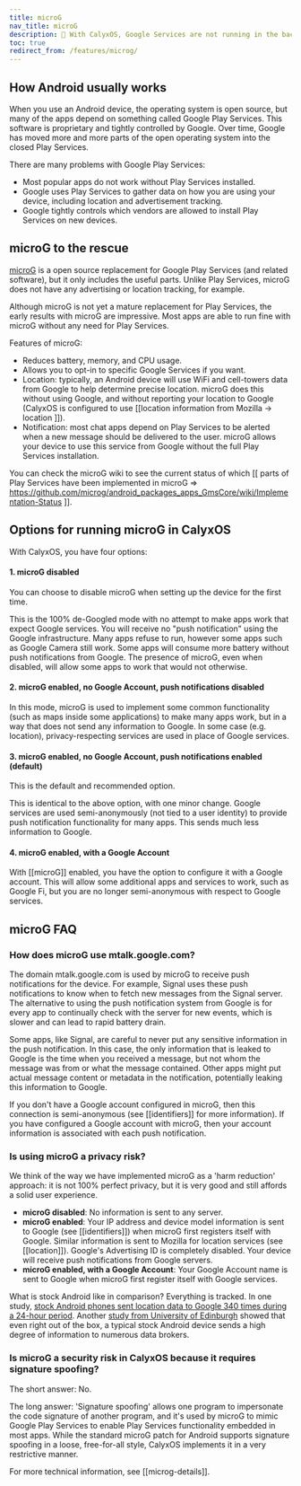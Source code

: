 ```yaml
---
title: microG
nav_title: microG
description: 🧘 With CalyxOS, Google Services are not running in the background, continually uploading your data and location to the Google servers.
toc: true
redirect_from: /features/microg/
---
```


## How Android usually works

When you use an Android device, the operating system is open source, but many of the apps depend on something called Google Play Services. This software is proprietary and tightly controlled by Google. Over time, Google has moved more and more parts of the open operating system into the closed Play Services.

There are many problems with Google Play Services:

* Most popular apps do not work without Play Services installed.
* Google uses Play Services to gather data on how you are using your device, including location and advertisement tracking.
* Google tightly controls which vendors are allowed to install Play Services on new devices.

## microG to the rescue

[microG](https://microg.org) is a open source replacement for Google Play Services (and related software), but it only includes the useful parts. Unlike Play Services, microG does not have any advertising or location tracking, for example.

Although microG is not yet a mature replacement for Play Services, the early results with microG are impressive. Most apps are able to run fine with microG without any need for Play Services.

Features of microG:

* Reduces battery, memory, and CPU usage.
* Allows you to opt-in to specific Google Services if you want.
* Location: typically, an Android device will use WiFi and cell-towers data from Google to help determine precise location. microG does this without using Google, and without reporting your location to Google (CalyxOS is configured to use [[location information from Mozilla -> location ]]).
* Notification: most chat apps depend on Play Services to be alerted when a new message should be delivered to the user. microG allows your device to use this service from Google without the full Play Services installation.

You can check the microG wiki to see the current status of which [[ parts of Play Services have been implemented in microG => https://github.com/microg/android_packages_apps_GmsCore/wiki/Implementation-Status ]].

## Options for running microG in CalyxOS

With CalyxOS, you have four options:

#### 1. microG disabled

You can choose to disable microG when setting up the device for the first time.

This is the 100% de-Googled mode with no attempt to make apps work that expect Google services. You will receive no "push notification" using the Google infrastructure. Many apps refuse to run, however some apps such as Google Camera still work. Some apps will consume more battery without push notifications from Google. The presence of microG, even when disabled, will allow some apps to work that would not otherwise.

#### 2. microG enabled, no Google Account, push notifications disabled

In this mode, microG is used to implement some common functionality (such as maps inside some applications) to make many apps work, but in a way that does not send any information to Google. In some case (e.g. location),
privacy-respecting services are used in place of Google services.

#### 3. microG enabled, no Google Account, push notifications enabled (default)

This is the default and recommended option.

This is identical to the above option, with one minor change. Google services are used semi-anonymously (not tied to a user identity) to provide push notification functionality for many apps. This sends much less information to Google.

#### 4. microG enabled, with a Google Account

With [[microG]] enabled, you have the option to configure it with a Google account. This will allow some additional apps and services to work, such as Google Fi, but you are no longer semi-anonymous with respect to Google services.

## microG FAQ

### How does microG use mtalk.google.com?

The domain mtalk.google.com is used by microG to receive push notifications for the device. For example, Signal uses these push notifications to know when to fetch new messages from the Signal server. The alternative to using the push notification system from Google is for every app to continually check with the server for new events, which is slower and can lead to rapid battery drain.

Some apps, like Signal, are careful to never put any sensitive information in the push notification. In this case, the only information that is leaked to Google is the time when you received a message, but not whom the message was from or what the message contained. Other apps might put actual message content or metadata in the notification, potentially leaking this information to Google.

If you don't have a Google account configured in microG, then this connection is semi-anonymous (see [[identifiers]] for more information). If you have configured a Google account with microG, then your account information is associated with each push notification.

### Is using microG a privacy risk?

We think of the way we have implemented microG as a 'harm reduction' approach: it is not 100% perfect privacy, but it is very good and still affords a solid user experience.

* **microG disabled**: No information is sent to any server.
* **microG enabled**: Your IP address and device model information is sent to Google (see [[identifiers]]) when microG first registers itself with Google. Similar information is sent to Mozilla for location services (see [[location]]). Google's Advertising ID is completely disabled. Your device will receive push notifications from Google servers.
* **microG enabled, with a Google Account**: Your Google Account name is sent to Google when microG first register itself with Google services.

What is stock Android like in comparison? Everything is tracked. In one study, [stock Android phones sent location data to Google 340 times during a 24-hour period](https://digitalcontentnext.org/wp-content/uploads/2018/08/DCN-Google-Data-Collection-Paper.pdf). Another [study from University of Edinburgh](https://www.scss.tcd.ie/Doug.Leith/Android_privacy_report.pdf) showed that even right out of the box, a typical stock Android device sends a high degree of information to numerous data brokers.

### Is microG a security risk in CalyxOS because it requires signature spoofing?

The short answer: No.

The long answer: 'Signature spoofing' allows one program to impersonate the code signature of another program, and it's used by microG to mimic Google Play Services to enable Play Services functionality embedded in most apps. While the standard microG patch for Android supports signature spoofing in a loose, free-for-all style, CalyxOS implements it in a very restrictive manner.

For more technical information, see [[microg-details]].
